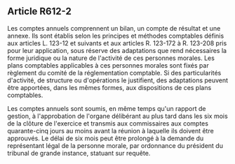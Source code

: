 Article R612-2
----
Les comptes annuels comprennent un bilan, un compte de résultat et une annexe.
Ils sont établis selon les principes et méthodes comptables définis aux articles
L. 123-12 et suivants et aux articles R. 123-172 à R. 123-208 pris pour leur
application, sous réserve des adaptations que rend nécessaires la forme
juridique ou la nature de l'activité de ces personnes morales. Les plans
comptables applicables à ces personnes morales sont fixés par règlement du
comité de la réglementation comptable. Si des particularités d'activité, de
structure ou d'opérations le justifient, des adaptations peuvent être apportées,
dans les mêmes formes, aux dispositions de ces plans comptables.

Les comptes annuels sont soumis, en même temps qu'un rapport de gestion, à
l'approbation de l'organe délibérant au plus tard dans les six mois de la
clôture de l'exercice et transmis aux commissaires aux comptes quarante-cinq
jours au moins avant la réunion à laquelle ils doivent être approuvés. Le délai
de six mois peut être prolongé à la demande du représentant légal de la personne
morale, par ordonnance du président du tribunal de grande instance, statuant sur
requête.

